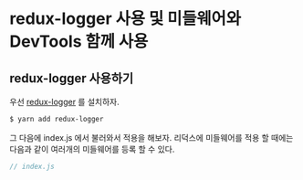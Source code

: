 # redux-logger 사용 및 미들웨어와 DevTools 함께 사용

## redux-logger 사용하기

우선 [redux-logger](https://github.com/LogRocket/redux-logger) 를 설치하자.

```bash
$ yarn add redux-logger
```

그 다음에 index.js 에서 불러와서 적용을 해보자. 리덕스에 미들웨어를 적용 할 때에는 다음과 같이 여러개의 미들웨어를 등록 할 수 있다.

```jsx
// index.js
```

